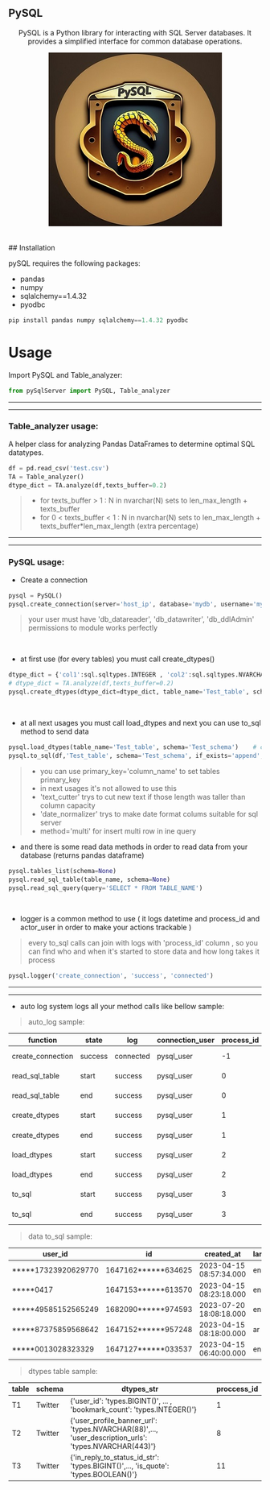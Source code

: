 ## PySQL

<p align="center">
PySQL is a Python library for interacting with SQL Server databases. It provides a simplified interface for common database operations.
</p>

<p align="center">
  <img src="https://github.com/sajad-git/PySQL/blob/crawler/readme/lugu.jpg?raw=true" alt="Sublime's custom image"/>
</p>
<br>
## Installation

pySQL requires the following packages:

- pandas
- numpy
- sqlalchemy==1.4.32
- pyodbc
  
```python
pip install pandas numpy sqlalchemy==1.4.32 pyodbc
```

# Usage
Import PySQL and Table_analyzer:

```python
from pySqlServer import PySQL, Table_analyzer
```

***
***
### Table_analyzer usage:
A helper class for analyzing Pandas DataFrames to determine optimal SQL datatypes.

```python
df = pd.read_csv('test.csv')
TA = Table_analyzer()
dtype_dict = TA.analyze(df,texts_buffer=0.2)
```
> + for texts_buffer > 1 :  N in nvarchar(N) sets to len_max_length + texts_buffer
> + for 0 < texts_buffer < 1 :  N in nvarchar(N) sets to len_max_length + texts_buffer*len_max_length (extra percentage)

***
***

### PySQL usage:

+ Create a connection
```python
pysql = PySQL()
pysql.create_connection(server='host_ip', database='mydb', username='myuser', password='mypassword')
```
> your user must have 'db_datareader', 'db_datawriter', 'db_ddlAdmin' permissions to module works perfectly

<br>

+ at first use (for every tables) you must call create_dtypes()
```python
dtype_dict = {'col1':sql.sqltypes.INTEGER , 'col2':sql.sqltypes.NVARCHAR(100)} # it's suggested to use Table_analyzer to calculate optimal dtype_dict
# dtype_dict = TA.analyze(df,texts_buffer=0.2) 
pysql.create_dtypes(dtype_dict=dtype_dict, table_name='Test_table', schema='Test_schema')
```
<br>

+ at all next usages you must call load_dtypes and next you can use to_sql method to send data
```python
pysql.load_dtypes(table_name='Test_table', schema='Test_schema')    # created before
pysql.to_sql(df,'Test_table', schema='Test_schema', if_exists='append', text_cutter=True, date_normalizer=True, method='multi')
```
> + you can use primary_key='column_name' to set tables primary_key
> + in next usages it's not allowed to use this
> + 'text_cutter' trys to cut new text if those length was taller than column capacity
> + 'date_normalizer' trys to make date format colums suitable for sql server
> + method='multi' for insert multi row in ine query

+ and there is some read data methods in order to read data from your database (returns pandas dataframe)
```python
pysql.tables_list(schema=None)
pysql.read_sql_table(table_name, schema=None)
pysql.read_sql_query(query='SELECT * FROM TABLE_NAME')
```

<br>

+ logger is a common method to use ( it logs datetime and process_id and actor_user in order to make your actions trackable )
> every to_sql calls can join with logs with 'process_id' column , so you can find who and when it's started to store data and how long takes it process
```python
pysql.logger('create_connection', 'success', 'connected')
```

***
***
+ auto log system logs all your method calls  like bellow sample:

> auto_log sample:

| function          | state   | log       | connection_user | process_id | datetime                |
|-------------------|---------|-----------|-----------------|------------|-------------------------|
| create_connection | success | connected | pysql_user      | -1         | 2023-08-12 16:04:22.000 |
| read_sql_table    | start   | success   | pysql_user      | 0          | 2023-08-12 16:04:22.000 |
| read_sql_table    | end     | success   | pysql_user      | 0          | 2023-08-12 16:04:23.000 |
| create_dtypes     | start   | success   | pysql_user      | 1          | 2023-08-12 16:04:23.000 |
| create_dtypes     | end     | success   | pysql_user      | 1          | 2023-08-12 16:04:23.000 |
| load_dtypes       | start   | success   | pysql_user      | 2          | 2023-08-12 16:04:24.000 |
| load_dtypes       | end     | success   | pysql_user      | 2          | 2023-08-12 16:04:24.000 |
| to_sql            | start   | success   | pysql_user      | 3          | 2023-08-12 16:04:24.000 |
| to_sql            | end     | success   | pysql_user      | 3          | 2023-08-12 16:04:32.000 |

> data to_sql sample:

| **user_id**         | **id**              | **created_at**          | **lang** | **favorite_count** | **quote_count** | **reply_count** | **retweet_count** | **views_count** | **bookmark_count** |
|---------------------|---------------------|-------------------------|----------|--------------------|-----------------|-----------------|-------------------|-----------------|--------------------|
| *****17323920629770 | 1647162******634625 | 2023-04-15 08:57:34.000 | en       | 2                  | 0               | 0               | 0                 | 177             | 1                  |
| *****0417           | 1647153******613570 | 2023-04-15 08:23:18.000 | en       | 1                  | 0               | 1               | 0                 | 12              | 0                  |
| *****49585152565249 | 1682090******974593 | 2023-07-20 18:08:18.000 | en       | 642                | 83              | 65              | 213               | 1749178         | 8                  |
| *****87375859568642 | 1647152******957248 | 2023-04-15 08:18:00.000 | ar       | 22                 | 8               | 0               | 0                 | 7               | 0                  |
| *****0013028323329  | 1647127******033537 | 2023-04-15 06:40:00.000 | en       | 2                  | 0               | 1               | 0                 | 84              | 2                  |

> dtypes table sample:

| table | schema  | dtypes_str                                                                                            | proccess_id |
|-------|---------|-------------------------------------------------------------------------------------------------------|-------------|
| T1    | Twitter | {'user_id': 'types.BIGINT()', ... , 'bookmark_count': 'types.INTEGER()'}                              | 1           |
| T2    | Twitter | {'user_profile_banner_url': 'types.NVARCHAR(88)',..., 'user_description_urls': 'types.NVARCHAR(443)'} | 8           |
| T3    | Twitter | {'in_reply_to_status_id_str': 'types.BIGINT()',..., 'is_quote': 'types.BOOLEAN()'}                    | 11          |
